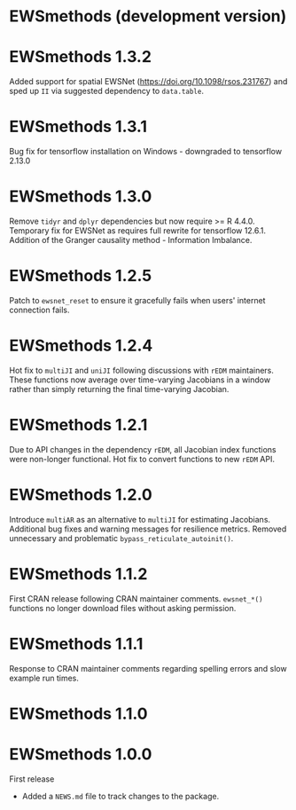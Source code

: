 # EWSmethods (development version)

# EWSmethods 1.3.2
Added support for spatial EWSNet (https://doi.org/10.1098/rsos.231767) and sped up `II` via suggested dependency to `data.table`.

# EWSmethods 1.3.1
Bug fix for tensorflow installation on Windows - downgraded to tensorflow 2.13.0

# EWSmethods 1.3.0
Remove `tidyr` and `dplyr` dependencies but now require >= R 4.4.0. Temporary fix for EWSNet as requires full rewrite for tensorflow 12.6.1. Addition of the Granger causality method - Information Imbalance.

# EWSmethods 1.2.5
Patch to `ewsnet_reset` to ensure it gracefully fails when users' internet connection fails.

# EWSmethods 1.2.4
Hot fix to `multiJI` and `uniJI` following discussions with `rEDM` maintainers. These functions now average over time-varying Jacobians in a window rather than simply returning the final time-varying Jacobian.

# EWSmethods 1.2.1
Due to API changes in the dependency `rEDM`, all Jacobian index functions were non-longer functional. Hot fix to convert functions to new `rEDM` API.

# EWSmethods 1.2.0
Introduce `multiAR` as an alternative to `multiJI` for estimating Jacobians. Additional bug fixes and warning messages for resilience metrics. Removed unnecessary and problematic `bypass_reticulate_autoinit()`.

# EWSmethods 1.1.2
First CRAN release following CRAN maintainer comments. `ewsnet_*()` functions no longer download files without asking permission.

# EWSmethods 1.1.1
Response to CRAN maintainer comments regarding spelling errors and slow example run times.

# EWSmethods 1.1.0

# EWSmethods 1.0.0
First release 

* Added a `NEWS.md` file to track changes to the package.
